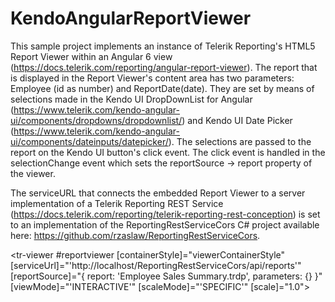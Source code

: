 # KendoAngularReportViewer
This sample project implements an instance of Telerik Reporting's HTML5 Report Viewer within an Angular 6 view (https://docs.telerik.com/reporting/angular-report-viewer). The report that is displayed in the Report Viewer's content area has two parameters: Employee (id as number) and ReportDate(date). They are set by means of selections made in the Kendo UI DropDownList for Angular (https://www.telerik.com/kendo-angular-ui/components/dropdowns/dropdownlist/) and Kendo UI Date Picker (https://www.telerik.com/kendo-angular-ui/components/dateinputs/datepicker/). The selections are passed to the report on the Kendo UI button's click event. The click event is handled in the selectionChange event which sets the reportSource -> report property of the viewer.

The serviceURL that connects the embedded Report Viewer to a server implementation of a Telerik Reporting REST Service (https://docs.telerik.com/reporting/telerik-reporting-rest-conception) is set to an implementation of the ReportingRestServiceCors C# project available here: https://github.com/rzaslaw/ReportingRestServiceCors.

<tr-viewer #reportviewer
    [containerStyle]="viewerContainerStyle"
    [serviceUrl]="'http://localhost/ReportingRestServiceCors/api/reports'"
    [reportSource]="{
        report: 'Employee Sales Summary.trdp',
        parameters: {}
    }"
    [viewMode]="'INTERACTIVE'"
    [scaleMode]="'SPECIFIC'"
    [scale]="1.0">
</tr-viewer>


